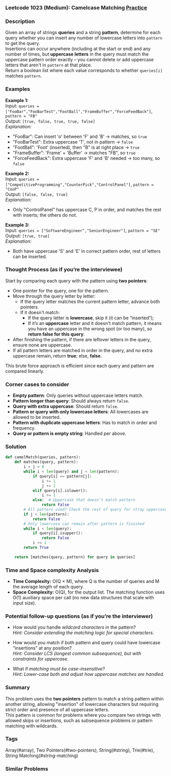 ### Leetcode 1023 (Medium): Camelcase Matching [Practice](https://leetcode.com/problems/camelcase-matching)

### Description  
Given an array of strings **queries** and a string **pattern**, determine for each query whether you can insert any number of lowercase letters into `pattern` to get the query.  
Insertions can occur anywhere (including at the start or end) and any number of times, but **uppercase letters** in the query must match the uppercase pattern order exactly – you cannot delete or add uppercase letters that aren't in `pattern` at that place.  
Return a boolean list where each value corresponds to whether `queries[i]` matches `pattern`.

### Examples  

**Example 1:**  
Input: `queries = ["FooBar","FooBarTest","FootBall","FrameBuffer","ForceFeedBack"]`, `pattern = "FB"`  
Output: `[true, false, true, true, false]`  
*Explanation:*
- "FooBar":  Can insert 'o' between 'F' and 'B' → matches, so `true`
- "FooBarTest":  Extra uppercase 'T', not in pattern → `false`
- "FootBall":  'Foot' (inserted), then "B" is at right place → `true`
- "FrameBuffer":  'Frame' + 'Buffer' → matches "FB", so `true`
- "ForceFeedBack":  Extra uppercase 'F' and 'B' needed → too many, so `false`

**Example 2:**  
Input: `queries = ["CompetitiveProgramming","CounterPick","ControlPanel"]`, `pattern = "CooP"`  
Output: `[false, false, true]`  
*Explanation:*
- Only "ControlPanel" has uppercase C, P in order, and matches the rest with inserts; the others do not.

**Example 3:**  
Input: `queries = ["SoftwareEngineer","SeniorEngineer"]`, `pattern = "SE"`  
Output: `[true, true]`  
*Explanation:*
- Both have uppercase 'S' and 'E' in correct pattern order, rest of letters can be inserted.

### Thought Process (as if you’re the interviewee)  
Start by comparing each query with the pattern using **two pointers**:
- One pointer for the query, one for the pattern.
- Move through the query letter by letter:
  - If the query letter matches the current pattern letter, advance both pointers.
  - If it doesn't match:
    - If the query letter is **lowercase**, skip it (it can be “inserted”);
    - If it’s an **uppercase** letter and it doesn't match pattern, it means you have an uppercase in the wrong spot (or too many), so **return false for this query**.
- After finishing the pattern, if there are leftover letters in the query, ensure none are uppercase.
- If all pattern letters are matched in order in the query, and no extra uppercase remain, return **true**; else, **false**.

This brute force approach is efficient since each query and pattern are compared linearly.

### Corner cases to consider  
- **Empty pattern**: Only queries without uppercase letters match.
- **Pattern longer than query**: Should always return `false`.
- **Query with extra uppercase**: Should return `false`.
- **Pattern or query with only lowercase letters**: All lowercases are allowed to be inserted.
- **Pattern with duplicate uppercase letters**: Has to match in order and frequency.
- **Query or pattern is empty string**: Handled per above.

### Solution

```python
def camelMatch(queries, pattern):
    def matches(query, pattern):
        i = j = 0
        while i < len(query) and j < len(pattern):
            if query[i] == pattern[j]:
                i += 1
                j += 1
            elif query[i].islower():
                i += 1
            else:  # Uppercase that doesn't match pattern
                return False
        # All pattern used? Check the rest of query for stray uppercase
        if j < len(pattern):
            return False
        # Only lowercase can remain after pattern is finished
        while i < len(query):
            if query[i].isupper():
                return False
            i += 1
        return True
    
    return [matches(query, pattern) for query in queries]
```

### Time and Space complexity Analysis  

- **Time Complexity:** O(Q × M), where Q is the number of queries and M the average length of each query.
- **Space Complexity:** O(Q), for the output list. The matching function uses O(1) auxiliary space per call (no new data structures that scale with input size).

### Potential follow-up questions (as if you’re the interviewer)  

- How would you handle *wildcard characters* in the pattern?  
  *Hint: Consider extending the matching logic for special characters.*

- How would you match if both pattern and query could have lowercase “insertions” at any position?  
  *Hint: Consider LCS (longest common subsequence), but with constraints for uppercase.*

- What if *matching must be case-insensitive*?  
  *Hint: Lower-case both and adjust how uppercase matches are handled.*

### Summary
This problem uses the **two pointers** pattern to match a string pattern within another string, allowing "insertion" of lowercase characters but requiring strict order and presence of all uppercase letters.  
This pattern is common for problems where you compare two strings with allowed skips or insertions, such as subsequence problems or pattern matching with wildcards.

### Tags
Array(#array), Two Pointers(#two-pointers), String(#string), Trie(#trie), String Matching(#string-matching)

### Similar Problems
